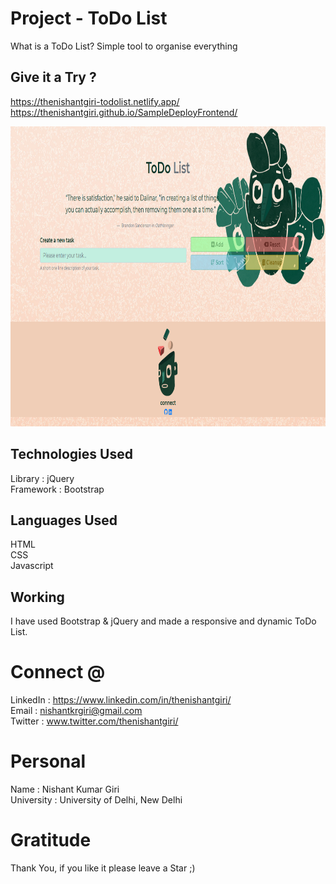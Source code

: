 # Project - ToDo List
What is a ToDo List? Simple tool to organise everything

## Give it a Try ?
https://thenishantgiri-todolist.netlify.app/ <br>
https://thenishantgiri.github.io/SampleDeployFrontend/

<img src='https://github.com/thenishantgiri/Project-TodoList-Bootstrap-jQuery/blob/b8d791f5cf04d497ba9af4072e04e9d2e635877a/media/dynamicToDo_Bootstrap_jquery.png' alt='screenshot' width='1280' height='480'>

## Technologies Used
Library : jQuery </br>
Framework : Bootstrap

## Languages Used
HTML </br>
CSS </br>
Javascript

## Working
I have used Bootstrap & jQuery and made a responsive and dynamic ToDo List.

# Connect @
LinkedIn : https://www.linkedin.com/in/thenishantgiri/<br/>
Email : nishantkrgiri@gmail.com<br/>
Twitter : www.twitter.com/thenishantgiri/<br/>

# Personal
Name : Nishant Kumar Giri <br/>
University : University of Delhi, New Delhi


# Gratitude
Thank You, if you like it please leave a Star ;)
          
